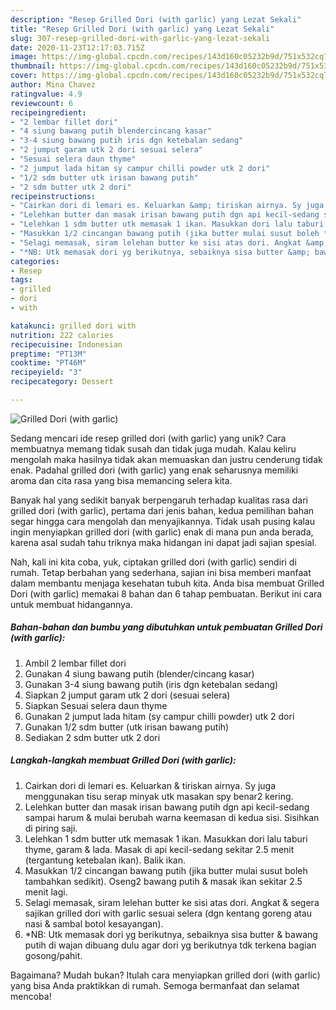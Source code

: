 ```yaml
---
description: "Resep Grilled Dori (with garlic) yang Lezat Sekali"
title: "Resep Grilled Dori (with garlic) yang Lezat Sekali"
slug: 307-resep-grilled-dori-with-garlic-yang-lezat-sekali
date: 2020-11-23T12:17:03.715Z
image: https://img-global.cpcdn.com/recipes/143d160c05232b9d/751x532cq70/grilled-dori-with-garlic-foto-resep-utama.jpg
thumbnail: https://img-global.cpcdn.com/recipes/143d160c05232b9d/751x532cq70/grilled-dori-with-garlic-foto-resep-utama.jpg
cover: https://img-global.cpcdn.com/recipes/143d160c05232b9d/751x532cq70/grilled-dori-with-garlic-foto-resep-utama.jpg
author: Mina Chavez
ratingvalue: 4.9
reviewcount: 6
recipeingredient:
- "2 lembar fillet dori"
- "4 siung bawang putih blendercincang kasar"
- "3-4 siung bawang putih iris dgn ketebalan sedang"
- "2 jumput garam utk 2 dori sesuai selera"
- "Sesuai selera daun thyme"
- "2 jumput lada hitam sy campur chilli powder utk 2 dori"
- "1/2 sdm butter utk irisan bawang putih"
- "2 sdm butter utk 2 dori"
recipeinstructions:
- "Cairkan dori di lemari es. Keluarkan &amp; tiriskan airnya. Sy juga menggunakan tisu serap minyak utk masakan spy benar2 kering."
- "Lelehkan butter dan masak irisan bawang putih dgn api kecil-sedang sampai harum &amp; mulai berubah warna keemasan di kedua sisi. Sisihkan di piring saji."
- "Lelehkan 1 sdm butter utk memasak 1 ikan. Masukkan dori lalu taburi thyme, garam &amp; lada. Masak di api kecil-sedang sekitar 2.5 menit (tergantung ketebalan ikan). Balik ikan."
- "Masukkan 1/2 cincangan bawang putih (jika butter mulai susut boleh tambahkan sedikit). Oseng2 bawang putih &amp; masak ikan sekitar 2.5 menit lagi."
- "Selagi memasak, siram lelehan butter ke sisi atas dori. Angkat &amp; segera sajikan grilled dori with garlic sesuai selera (dgn kentang goreng atau nasi &amp; sambal botol kesayangan)."
- "*NB: Utk memasak dori yg berikutnya, sebaiknya sisa butter &amp; bawang putih di wajan dibuang dulu agar dori yg berikutnya tdk terkena bagian gosong/pahit."
categories:
- Resep
tags:
- grilled
- dori
- with

katakunci: grilled dori with 
nutrition: 222 calories
recipecuisine: Indonesian
preptime: "PT13M"
cooktime: "PT46M"
recipeyield: "3"
recipecategory: Dessert

---
```



![Grilled Dori (with garlic)](https://img-global.cpcdn.com/recipes/143d160c05232b9d/751x532cq70/grilled-dori-with-garlic-foto-resep-utama.jpg)

Sedang mencari ide resep grilled dori (with garlic) yang unik? Cara membuatnya memang tidak susah dan tidak juga mudah. Kalau keliru mengolah maka hasilnya tidak akan memuaskan dan justru cenderung tidak enak. Padahal grilled dori (with garlic) yang enak seharusnya memiliki aroma dan cita rasa yang bisa memancing selera kita.



Banyak hal yang sedikit banyak berpengaruh terhadap kualitas rasa dari grilled dori (with garlic), pertama dari jenis bahan, kedua pemilihan bahan segar hingga cara mengolah dan menyajikannya. Tidak usah pusing kalau ingin menyiapkan grilled dori (with garlic) enak di mana pun anda berada, karena asal sudah tahu triknya maka hidangan ini dapat jadi sajian spesial.


Nah, kali ini kita coba, yuk, ciptakan grilled dori (with garlic) sendiri di rumah. Tetap berbahan yang sederhana, sajian ini bisa memberi manfaat dalam membantu menjaga kesehatan tubuh kita. Anda bisa membuat Grilled Dori (with garlic) memakai 8 bahan dan 6 tahap pembuatan. Berikut ini cara untuk membuat hidangannya.

<!--inarticleads1-->

##### Bahan-bahan dan bumbu yang dibutuhkan untuk pembuatan Grilled Dori (with garlic):

1. Ambil 2 lembar fillet dori
1. Gunakan 4 siung bawang putih (blender/cincang kasar)
1. Gunakan 3-4 siung bawang putih (iris dgn ketebalan sedang)
1. Siapkan 2 jumput garam utk 2 dori (sesuai selera)
1. Siapkan Sesuai selera daun thyme
1. Gunakan 2 jumput lada hitam (sy campur chilli powder) utk 2 dori
1. Gunakan 1/2 sdm butter (utk irisan bawang putih)
1. Sediakan 2 sdm butter utk 2 dori




<!--inarticleads2-->

##### Langkah-langkah membuat Grilled Dori (with garlic):

1. Cairkan dori di lemari es. Keluarkan &amp; tiriskan airnya. Sy juga menggunakan tisu serap minyak utk masakan spy benar2 kering.
1. Lelehkan butter dan masak irisan bawang putih dgn api kecil-sedang sampai harum &amp; mulai berubah warna keemasan di kedua sisi. Sisihkan di piring saji.
1. Lelehkan 1 sdm butter utk memasak 1 ikan. Masukkan dori lalu taburi thyme, garam &amp; lada. Masak di api kecil-sedang sekitar 2.5 menit (tergantung ketebalan ikan). Balik ikan.
1. Masukkan 1/2 cincangan bawang putih (jika butter mulai susut boleh tambahkan sedikit). Oseng2 bawang putih &amp; masak ikan sekitar 2.5 menit lagi.
1. Selagi memasak, siram lelehan butter ke sisi atas dori. Angkat &amp; segera sajikan grilled dori with garlic sesuai selera (dgn kentang goreng atau nasi &amp; sambal botol kesayangan).
1. *NB: Utk memasak dori yg berikutnya, sebaiknya sisa butter &amp; bawang putih di wajan dibuang dulu agar dori yg berikutnya tdk terkena bagian gosong/pahit.




Bagaimana? Mudah bukan? Itulah cara menyiapkan grilled dori (with garlic) yang bisa Anda praktikkan di rumah. Semoga bermanfaat dan selamat mencoba!

